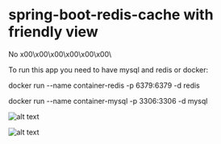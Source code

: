 # spring-boot-redis-cache with friendly view
No x00\x00\x00\x00\x00\x00\

To run this app you need to have mysql and redis or docker:

docker run --name container-redis -p 6379:6379 -d redis

docker run --name container-mysql -p 3306:3306 -d mysql

![alt text](https://github.com/jcervelin/spring-boot-cache-redis/blob/master/redis-cli-prints/redis-cli-list-keys.jpg)


![alt text](https://github.com/jcervelin/spring-boot-cache-redis/blob/master/redis-cli-prints/redis-cli-get-value-by-key.jpg)



